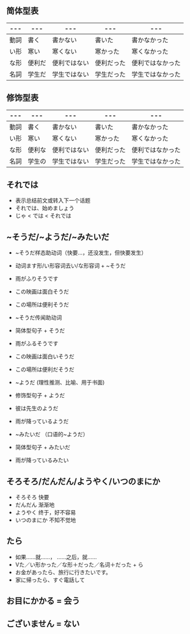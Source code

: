 ## 简体型表
|---|---|---|---|---|
|---|---|---|---|---|
|動詞 | 書く   | 書かない     | 書いた     | 書かなかった      |
|い形 | 寒い   | 寒くない     | 寒かった   | 寒くなかった      |
|な形 | 便利だ | 便利ではない | 便利だった  | 便利ではなかった  |
|名詞 | 学生だ | 学生ではない  | 学生だった | 学生ではなかった  |

## 修饰型表
|---|---|---|---|---|
|---|---|---|---|---|
|動詞 | 書く   | 書かない     | 書いた     | 書かなかった      |
|い形 | 寒い   | 寒くない     | 寒かった   | 寒くなかった      |
|な形 | 便利な | 便利ではない | 便利だった  | 便利ではなかった  |
|名詞 | 学生の | 学生ではない  | 学生だった | 学生ではなかった  |

## それでは
- 表示总结前文或转入下一个话题
- それでは、始めましょう
- じゃ < では < それでは

## ~そうだ/~ようだ/~みたいだ
- ~そうだ样态助动词（快要...，还没发生，但快要发生）
- 动词ます形/い形容词去い/な形容词 + ~そうだ
- 雨がふりそうです
- この映画は面白そうだ
- この場所は便利そうだ

- ~そうだ传闻助动词
- 简体型句子 + そうだ
- 雨がふるそうです
- この映画は面白いそうだ
- この場所は便利だそうだ

- ~ようだ (理性推测、比喻、用于书面)
- 修饰型句子 + ようだ
- 彼は先生のようだ
- 雨が降っているようだ

- ~みたいだ （口语的~ようだ）
- 简体型句子 + みたいだ
- 雨が降っているみたい


## そろそろ/だんだん/ようやく/いつのまにか
- そろそろ 快要
- だんだん 渐渐地
- ようやく 终于，好不容易
- いつのまにか 不知不觉地

## たら 
- 如果……就……， ……之后，就……
- Vた／い形かった／な形＋だった／名词＋だった + ら
- お金があったら、旅行に行きたいです。
- 家に帰ったら、すぐ電話して

## お目にかかる = 会う
## ございません = ない
